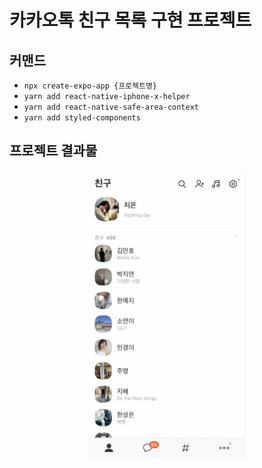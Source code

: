 # 카카오톡 친구 목록 구현 프로젝트

## 커맨드

- `npx create-expo-app {프로젝트명}`
- `yarn add react-native-iphone-x-helper`
- `yarn add react-native-safe-area-context`
- `yarn add styled-components`

## 프로젝트 결과물

<p align="center">
<img src="./result-screenshot.png" width="50%" height="50%"/>
</p>
